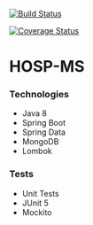 [![Build Status](https://travis-ci.org/backend-services/hosp-ms.svg?branch=develop)](https://travis-ci.org/backend-services/hosp-ms)

[![Coverage Status](https://coveralls.io/repos/github/backend-services/hosp-ms/badge.svg?branch=develop)](https://coveralls.io/github/backend-services/hosp-ms?branch=develop)

# HOSP-MS

### Technologies
- Java 8
- Spring Boot
- Spring Data
- MongoDB
- Lombok


### Tests
- Unit Tests
- JUnit 5
- Mockito